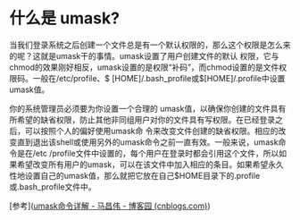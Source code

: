 
# 什么是 umask?

当我们登录系统之后创建一个文件总是有一个默认权限的，那么这个权限是怎么来的呢？这就是umask干的事情。umask设置了用户创建文件的默认 权限，它与chmod的效果刚好相反，umask设置的是权限“补码”，而chmod设置的是文件权限码。一般在/etc/profile、$ [HOME]/.bash_profile或$[HOME]/.profile中设置umask值。

你的系统管理员必须要为你设置一个合理的 umask值，以确保你创建的文件具有所希望的缺省权限，防止其他非同组用户对你的文件具有写权限。在已经登录之后，可以按照个人的偏好使用umask命 令来改变文件创建的缺省权限。相应的改变直到退出该shell或使用另外的umask命令之前一直有效。一般来说，umask命令是在/etc /profile文件中设置的，每个用户在登录时都会引用这个文件，所以如果希望改变所有用户的umask，可以在该文件中加入相应的条目。如果希望永久 性地设置自己的umask值，那么就把它放在自己$HOME目录下的.profile或.bash_profile文件中。

[参考]([umask命令详解 - 马昌伟 - 博客园 (cnblogs.com)](https://www.cnblogs.com/machangwei-8/p/10354563.html))